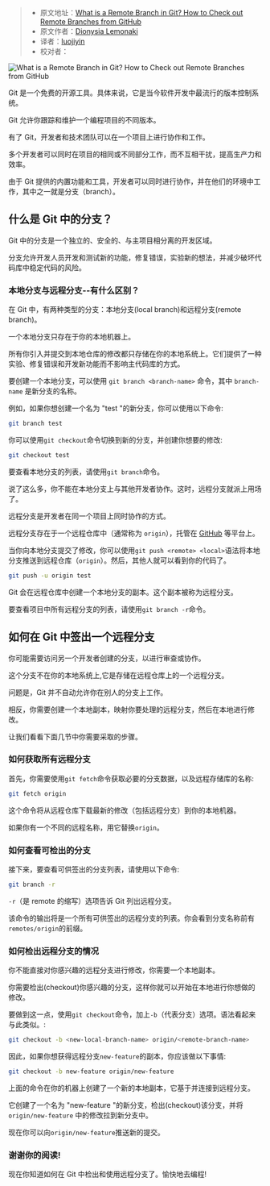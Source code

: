> - 原文地址：[What is a Remote Branch in Git? How to Check out Remote Branches from GitHub](https://www.freecodecamp.org/news/remote-branches-in-git/)
> - 原文作者：[Dionysia Lemonaki](https://www.freecodecamp.org/news/author/dionysia/)
> - 译者：[luojiyin](https://github.com/luojiyin1987)
> - 校对者：

![What is a Remote Branch in Git? How to Check out Remote Branches from GitHub](https://www.freecodecamp.org/news/content/images/size/w2000/2023/02/pexels-antonio-borriello-1297611.jpg)

Git 是一个免费的开源工具。具体来说，它是当今软件开发中最流行的版本控制系统。

Git 允许你跟踪和维护一个编程项目的不同版本。

有了 Git，开发者和技术团队可以在一个项目上进行协作和工作。

多个开发者可以同时在项目的相同或不同部分工作，而不互相干扰，提高生产力和效率。

由于 Git 提供的内置功能和工具，开发者可以同时进行协作，并在他们的环境中工作，其中之一就是分支（branch）。

## 什么是 Git 中的分支？

Git 中的分支是一个独立的、安全的、与主项目相分离的开发区域。

分支允许开发人员开发和测试新的功能，修复错误，实验新的想法，并减少破坏代码库中稳定代码的风险。

### 本地分支与远程分支--有什么区别？

在 Git 中，有两种类型的分支：本地分支(local branch)和远程分支(remote branch)。

一个本地分支只存在于你的本地机器上。

所有你引入并提交到本地仓库的修改都只存储在你的本地系统上。它们提供了一种实验、修复错误和开发新功能而不影响主代码库的方式。

要创建一个本地分支，可以使用 `git branch <branch-name>` 命令，其中 `branch-name` 是新分支的名称。

例如，如果你想创建一个名为 "test "的新分支，你可以使用以下命令:

```bash
git branch test
```

你可以使用`git checkout`命令切换到新的分支，并创建你想要的修改:

```bash
git checkout test
```

要查看本地分支的列表，请使用`git branch`命令。

说了这么多，你不能在本地分支上与其他开发者协作。这时，远程分支就派上用场了。

远程分支是开发者在同一个项目上同时协作的方式。

远程分支存在于一个远程仓库中（通常称为 `origin`），托管在 [GitHub](https://github.com/) 等平台上。

当你向本地分支提交了修改，你可以使用`git push <remote> <local>`语法将本地分支推送到远程仓库（`origin`）。然后，其他人就可以看到你的代码了。

```bash
git push -u origin test
```

Git 会在远程仓库中创建一个本地分支的副本。这个副本被称为远程分支。

要查看项目中所有远程分支的列表，请使用`git branch -r`命令。

## 如何在 Git 中签出一个远程分支

你可能需要访问另一个开发者创建的分支，以进行审查或协作。

这个分支不在你的本地系统上,它是存储在远程仓库上的一个远程分支。

问题是，Git 并不自动允许你在别人的分支上工作。

相反，你需要创建一个本地副本，映射你要处理的远程分支，然后在本地进行修改。

让我们看看下面几节中你需要采取的步骤。

### 如何获取所有远程分支

首先，你需要使用`git fetch`命令获取必要的分支数据，以及远程存储库的名称:

```bash
git fetch origin
```

这个命令将从远程仓库下载最新的修改（包括远程分支）到你的本地机器。

如果你有一个不同的远程名称，用它替换`origin`。

### 如何查看可检出的分支

接下来，要查看可供签出的分支列表，请使用以下命令:

```bash
git branch -r
```

`-r`（是 remote 的缩写）选项告诉 Git 列出远程分支。

该命令的输出将是一个所有可供签出的远程分支的列表。你会看到分支名称前有`remotes/origin`的前缀。

### 如何检出远程分支的情况

你不能直接对你感兴趣的远程分支进行修改，你需要一个本地副本。

你需要检出(checkout)你感兴趣的分支，这样你就可以开始在本地进行你想做的修改。

要做到这一点，使用`git checkout`命令，加上`-b`（代表分支）选项。语法看起来与此类似。:

```bash
git checkout -b <new-local-branch-name> origin/<remote-branch-name>
```

因此，如果你想获得远程分支`new-feature`的副本，你应该做以下事情:

```bash
git checkout -b new-feature origin/new-feature
```

上面的命令在你的机器上创建了一个新的本地副本，它基于并连接到远程分支。

它创建了一个名为 "new-feature "的新分支，检出(checkout)该分支，并将 `origin/new-feature` 中的修改拉到新分支中。

现在你可以向`origin/new-feature`推送新的提交。

### 谢谢你的阅读!

现在你知道如何在 Git 中检出和使用远程分支了。愉快地去编程!
